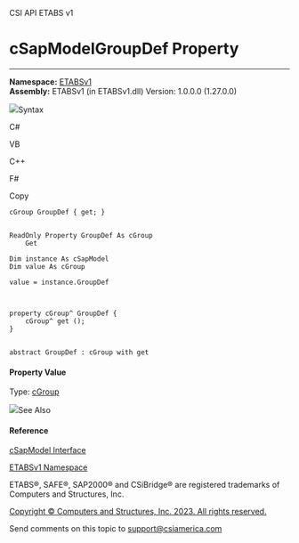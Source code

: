 ﻿

CSI API ETABS v1

# cSapModelGroupDef Property  
  
---  
  
**Namespace:** [ETABSv1](2780f1b8-2033-5289-2298-1cdb2a7508d9.htm)  
**Assembly:** ETABSv1 (in ETABSv1.dll) Version: 1.0.0.0 (1.27.0.0)

![](../icons/SectionExpanded.png)Syntax

C#

VB

C++

F#

Copy

    
    
    cGroup GroupDef { get; }
    
    
    ReadOnly Property GroupDef As cGroup
    	Get
    
    Dim instance As cSapModel
    Dim value As cGroup
    
    value = instance.GroupDef
    
    
    
    property cGroup^ GroupDef {
    	cGroup^ get ();
    }
    
    
    abstract GroupDef : cGroup with get
    

#### Property Value

Type: [cGroup](d823d73d-c8bb-2034-2e47-d78ed6992ad2.htm)

![](../icons/SectionExpanded.png)See Also

#### Reference

[cSapModel Interface](fe0b0096-9fef-56a3-9d57-cdef76e0f611.htm)

[ETABSv1 Namespace](2780f1b8-2033-5289-2298-1cdb2a7508d9.htm)

ETABS®, SAFE®, SAP2000® and CSiBridge® are registered trademarks of Computers
and Structures, Inc.  

[Copyright © Computers and Structures, Inc. 2023. All rights
reserved.](http://www.csiamerica.com)

Send comments on this topic to
[support@csiamerica.com](mailto:support%40csiamerica.com?Subject=CSI%20API%20ETABS%20v1)

